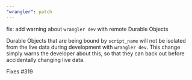 ```yaml
---
"wrangler": patch
---
```


fix: add warning about `wrangler dev` with remote Durable Objects

Durable Objects that are being bound by `script_name` will not be isolated from the
live data during development with `wrangler dev`.
This change simply warns the developer about this, so that they can back out before
accidentally changing live data.

Fixes #319
